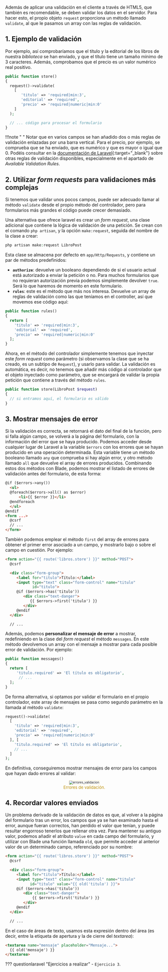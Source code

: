 Además de aplicar una validación en el cliente a través de HTML5, que también es recomendable, se deben validar los datos en el servidor. Para hacer esto, el propio objeto `request` proporciona un método llamado `validate`, al que le pasamos un array con las reglas de validación.

## 1. Ejemplo de validación

Por ejemplo, así comprobaríamos que el título y la editorial de los libros de nuestra *biblioteca* se han enviado, y que el título tiene un tamaño mínimo de 3 caracteres. Además, comprobamos que el precio es un valor numérico real positivo.

```php
public function store()
{
  request()->validate(
    [
       'titulo' => 'required|min:3',
       'editorial' => 'required',
       'precio' => 'required|numeric|min:0'
    ]
  );

  // ... código para procesar el formulario
}
```

!!!note " "
	Notar que en varios campos se han añadido dos o más reglas de validación enlazadas por una barra vertical. Para el precio, por ejemplo, se comprueba que se ha enviado, que es numérico y que es mayor o igual que 0. Podéis consultar en la [documentación de Laravel](https://laravel.com/docs/validation){:target="_blank"} sobre otras reglas de validación disponibles, especialmente en el apartado de *Available Validation Rules*.



## 2. Utilizar *form requests* para validaciones más complejas

Si tenemos que validar unos pocos campos, puede ser adecuado llamar al método `validate` desde el propio método del controlador, pero para formularios más grandes el código puede crecer demasiado.

Una alternativa que ofrece laravel es crear un *form request*, una clase adicional que contiene la lógica de validación de una petición. Se crean con el comando `php artisan`, y la opción `make:request`, seguida del nombre de la clase a crear:

```php
php artisan make:request LibroPost
```

Esta clase se almacena por defecto en `app/Http/Requests`, y contiene un par de métodos predefinidos:

- **`authorize`**: devuelve un booleano dependiendo de si el usuario actual está autorizado a enviar la petición o no. Para muchos formularios que no requieran autorización previa podemos simplemente devolver `true`. Será lo que haremos de momento en este formulario.
- **`rules`**: este es el método que más nos interesa. Devuelve un array de reglas de validación como las que teníamos en el controller, así que movemos ese código aquí:

```php
public function rules()
{
  return [
    'titulo' => 'required|min:3',
    'editorial' => 'required',
    'precio' => 'required|numeric|min:0'
  ];
}
```

Ahora, en el método del controlador simplemente tenemos que inyectar este *form request* como parámetro (si observamos la clase que se ha creado, es un subtipo de `Request`), y usarlo para validar. La validación es automática, es decir, no tenemos que añadir más código al controlador que el objeto inyectado como parámetro, que se encargará de validar la propia petición que contiene a través del método `rules`.

```php
public function store(LibroPost $request)
{
  // si entramos aquí, el formulario es válido
}
```



## 3. Mostrar mensajes de error

Si la validación es correcta, se retornará el dato del final de la función, pero si falla algún campo, se volverá a la página del formulario, con la información del error que se haya producido. Podemos acceder desde cualquier lugar de Laravel a la variable `$errors` con los errores que se hayan producido en una operación determinada. Esta variable tiene un método booleano llamado `any` que comprueba si hay algún error, y otro método llamado `all` que devuelve el array de errores producidos. Combinando estos dos métodos con Blade, podemos mostrar el listado de errores de validación antes del formulario, de esta forma:

```html
@if ($errors->any())
  <ul>
  @foreach($errors->all() as $error)
      <li>{{ $error }}</li>
  @endforeach
  </ul>
@endif
<form ...>
  @csrf
  // ...
</form>
```

También podemos emplear el método `first` del array de errores para obtener el primer error asociado a un campo, y mostrarlo bajo o sobre el campo en cuestión. Por ejemplo:

```html
<form action="{{ route('libros.store') }}" method="POST">
  @csrf

  <div class="form-group">
     <label for="titulo">Título:</label>
     <input type="text" class="form-control" name="titulo" 
            id="titulo">
     @if ($errors->has('titulo'))
        <div class="text-danger">
           {{ $errors->first('titulo') }}
        </div>
     @endif
  </div>

  // ...
```

Además, podemos **personalizar el mensaje de error** a mostrar, redefiniendo en la clase del *form request* el método `messages`. En este método devolvemos un array con el mensaje a mostrar para cada posible error de validación. Por ejemplo:

```php
public function messages()
{
  return [
     'titulo.required' => 'El título es obligatorio',
      // ...
  ];
}
```

De forma alternativa, si optamos por validar el formulario en el propio controlador, este array de mensajes se pasa como segundo parámetro en la llamada al método `validate`:

```php
request()->validate(
  [
    'titulo' => 'required|min:3',
    'editorial' => 'required',
    'precio' => 'required|numeric|min:0'
  ], [
    'titulo.required' => 'El título es obligatorio',
    // ...
  ]
);
```

En definitiva, conseguiremos mostrar mensajes de error para los campos que hayan dado errores al validar:

<div style="text-align: center;"><figure><img src="../../img/ut10/10_errores_validacion.png" alt="errores_validacion" style="zoom:70%; border: 2px solid #fff2c9;" /><figcaption style="font-size: 13px; color: #bd8f04;">Errores de validación.</figcaption></figure></div>

## 4. Recordar valores enviados

Un problema derivado de la validación de datos es que, al volver a la página del formulario tras un error, los campos que ya se han examinado hasta el error, aunque fueran correctos, han perdido el valor que tenían, y puede resultar engorroso tenerlos que rellenar otra vez. Para mantener su antiguo valor, podemos añadir el atributo `value` en cada campo del formulario, y utilizar con Blade una función llamada `old`, que permite acceder al anterior valor de un determinado campo, referenciado por su nombre:

```html
<form action="{{ route('libros.store') }}" method="POST">
  @csrf

  <div class="form-group">
     <label for="titulo">Título:</label>
     <input type="text" class="form-control" name="titulo" 
           id="titulo" value="{{ old('titulo') }}">
     @if ($errors->has('titulo'))
        <div class="text-danger">
            {{ $errors->first('titulo') }}
        </div>
     @endif
  </div>

  // ...
```

En el caso de áreas de texto, usamos esta expresión dentro del área (es decir, entre la etiqueta de apertura y la de cierre del *textarea*):

```html
<textarea name="mensaje" placeholder="Mensaje...">
  {{ old('mensaje') }}
</textarea>
```

??? questionlaravel "Ejercicios a realizar"
	- `Ejercicio 3`.
